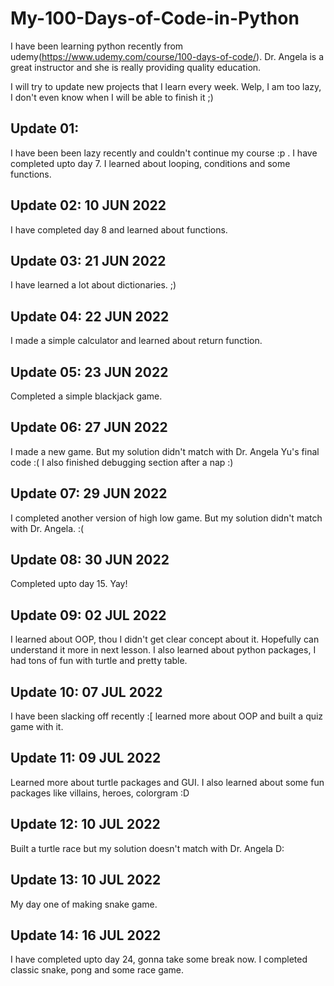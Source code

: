 # My-100-Days-of-Code-in-Python
I have been learning python recently from udemy(https://www.udemy.com/course/100-days-of-code/). Dr. Angela is a great instructor and she is really providing quality education. 


I will try to update new projects that I learn every week. Welp, I am too lazy, I don't even know when I will be able to finish it ;)


## Update 01:
I have been been lazy recently and couldn't continue my course :p . I have completed upto day 7. I learned about looping, conditions and some functions.

## Update 02: 10 JUN 2022
I have completed day 8 and learned about functions. 

## Update 03: 21 JUN 2022
I have learned a lot about dictionaries. ;)

## Update 04: 22 JUN 2022
I made a simple calculator and learned about return function.

## Update 05: 23 JUN 2022
Completed a simple blackjack game.

## Update 06: 27 JUN 2022
I made a new game. But my solution didn't match with Dr. Angela Yu's final code :( I also finished debugging section after a nap :)

## Update 07: 29 JUN 2022
I completed another version of high low game. But my solution didn't match with Dr. Angela. :(

## Update 08: 30 JUN 2022
Completed upto day 15. Yay!

## Update 09: 02 JUL 2022
I learned about OOP, thou I didn't get clear concept about it. Hopefully can understand it more in next lesson. I also learned about python packages, I had tons of fun with turtle and pretty table.

## Update 10: 07 JUL 2022
I have been slacking off recently :[ 
learned more about OOP and built a quiz game with it.

## Update 11: 09 JUL 2022
Learned more about turtle packages and GUI. I also learned about some fun packages like villains, heroes, colorgram :D

## Update 12: 10 JUL 2022
Built a turtle race but my solution doesn't match with Dr. Angela D:

## Update 13: 10 JUL 2022
My day one of making snake game.

## Update 14: 16 JUL 2022
I have completed upto day 24, gonna take some break now. I completed classic snake, pong and some race game. 
